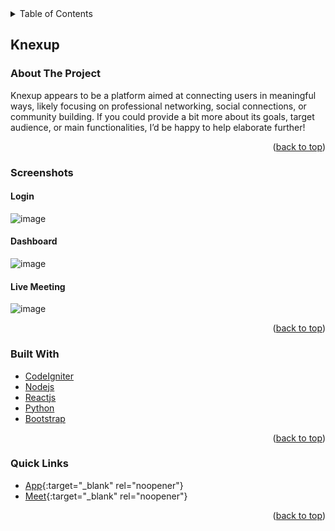 <div id="top"></div>

<!-- TABLE OF CONTENTS -->
<details>
  <summary>Table of Contents</summary>
  <ol>
    <li>
      <a href="./projects/KNEXUP">Knexup</a>
      <ul>
        <li><a href="#about-the-project">About The Project</a></li>
        <li><a href="#screenshots">Screenshots</a></li>
        <li><a href="#built-with">Built With</a></li>
        <li><a href="#credentials">Credentials</a></li>
      </ul>
    </li>
  </ol>
</details>

<!-- KNEXUP ABOUT THE PROJECT -->
## Knexup

### About The Project

Knexup appears to be a platform aimed at connecting users in meaningful ways, likely focusing on professional networking, social connections, or community building. If you could provide a bit more about its goals, target audience, or main functionalities, I’d be happy to help elaborate further!

<p align="right">(<a href="#top">back to top</a>)</p>


### Screenshots

#### Login
![image](https://github.com/user-attachments/assets/75a2ae04-d006-4334-b56e-0a78563f8b69)

#### Dashboard
![image](https://github.com/user-attachments/assets/a51ccda1-7677-4a2b-8176-0540ed3cec05)

#### Live Meeting
![image](https://github.com/user-attachments/assets/5a4ed534-87c2-4bb0-9e05-25d9ed8dd75a)


<p align="right">(<a href="#top">back to top</a>)</p>


### Built With

* [CodeIgniter](https://codeigniter.com/)
* [Nodejs](https://nodejs.org/en)
* [Reactjs](https://react.dev/)
* [Python](https://www.python.org/)
* [Bootstrap](https://getbootstrap.com/)

<p align="right">(<a href="#top">back to top</a>)</p>


### Quick Links

* [App](https://knexup.com/){:target="_blank" rel="noopener"}
* [Meet](https://meet.knexup.com/Speaker_session/test-session?token=eyJ0eXAiOiJKV1QiLCJhbGciOiJIUzI1NiJ9.eyJybCI6IjEiLCJwYXNzIjoiU0RLMzA2IiwibmFtZSI6IlNvbWEgQmFzdSJ9.I1NsUfc4TE4JJAXZuurnKPfEpFGALh0V5H66gJEe-Mg){:target="_blank" rel="noopener"}

<p align="right">(<a href="#top">back to top</a>)</p>


